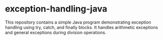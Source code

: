 # exception-handling-java
This repository contains a simple Java program demonstrating exception handling using try, catch, and finally blocks. It handles arithmetic exceptions and general exceptions during division operations.
